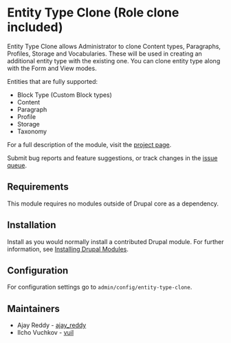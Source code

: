 # Entity Type Clone (Role clone included)

Entity Type Clone allows Administrator to clone Content types, 
Paragraphs, Profiles, Storage and Vocabularies. These will be used in creating an additional 
entity type with the existing one. You can clone entity type along with 
the Form and View modes.

Entities that are fully supported:

- Block Type (Custom Block types)
- Content
- Paragraph
- Profile
- Storage
- Taxonomy

For a full description of the module, visit the
[project page](https://www.drupal.org/project/entity_type_clone).

Submit bug reports and feature suggestions, or track changes in the
[issue queue](https://www.drupal.org/project/issues/entity_type_clone).


## Requirements

This module requires no modules outside of Drupal core as a dependency.


## Installation

Install as you would normally install a contributed Drupal module. For further
information, see
[Installing Drupal Modules](https://www.drupal.org/docs/extending-drupal/installing-drupal-modules).


## Configuration

For configuration settings go to `admin/config/entity-type-clone`.


## Maintainers

- Ajay Reddy - [ajay_reddy](https://www.drupal.org/u/ajay_reddy)
- Ilcho Vuchkov - [vuil](https://www.drupal.org/u/vuil)
